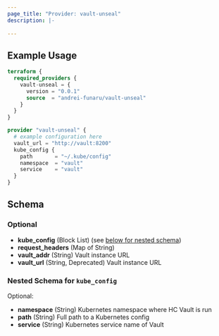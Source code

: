 ```yaml
---
page_title: "Provider: vault-unseal"
description: |-
  
---
```


## Example Usage

```terraform
terraform {
  required_providers {
    vault-unseal = {
      version = "0.0.1"
      source  = "andrei-funaru/vault-unseal"
    }
  }
}

provider "vault-unseal" {
  # example configuration here
  vault_url = "http://vault:8200"
  kube_config {
    path       = "~/.kube/config"
    namespace  = "vault"
    service    = "vault"
  }
}
```

<!-- schema generated by tfplugindocs -->
## Schema

### Optional

- **kube_config** (Block List) (see [below for nested schema](#nestedblock--kube_config))
- **request_headers** (Map of String)
- **vault_addr** (String) Vault instance URL
- **vault_url** (String, Deprecated) Vault instance URL

<a id="nestedblock--kube_config"></a>
### Nested Schema for `kube_config`

Optional:

- **namespace** (String) Kubernetes namespace where HC Vault is run
- **path** (String) Full path to a Kubernetes config
- **service** (String) Kubernetes service name of Vault
